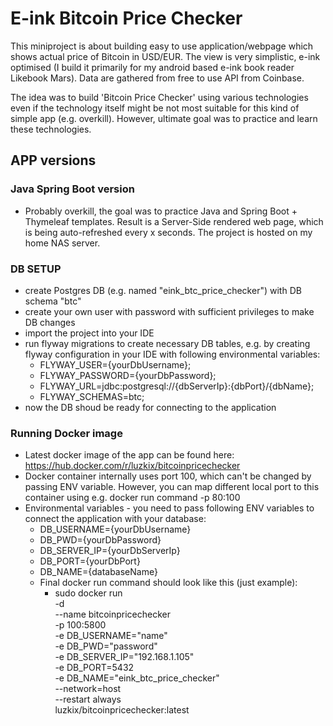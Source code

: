 # E-ink Bitcoin Price Checker

This miniproject is about building easy to use application/webpage which shows actual price of Bitcoin in USD/EUR. The view is very simplistic, e-ink optimised (I build it primarily for my android based e-ink book reader Likebook Mars). Data are gathered from free to use API from Coinbase.

The idea was to build 'Bitcoin Price Checker' using various technologies even if the technology itself might be not most suitable for this kind of simple app (e.g. overkill). However, ultimate goal was to practice and learn these technologies.


## APP versions

### Java Spring Boot version
- Probably overkill, the goal was to practice Java and Spring Boot + Thymeleaf templates. Result is a Server-Side rendered web page, which is being auto-refreshed every x seconds. The project is hosted on my home NAS server.

### DB SETUP
- create Postgres DB (e.g. named "eink_btc_price_checker") with DB schema "btc"
- create your own user with password with sufficient privileges to make DB changes
- import the project into your IDE
- run flyway migrations to create necessary DB tables, e.g. by creating flyway configuration in your IDE with following environmental variables:
  - FLYWAY_USER={yourDbUsername};
  - FLYWAY_PASSWORD={yourDbPassword};
  - FLYWAY_URL=jdbc:postgresql://{dbServerIp}:{dbPort}/{dbName};
  - FLYWAY_SCHEMAS=btc;
- now the DB shoud be ready for connecting to the application

### Running Docker image

- Latest docker image of the app can be found here: https://hub.docker.com/r/luzkix/bitcoinpricechecker
- Docker container internally uses port 100, which can't be changed by passing ENV variable. However, you can map different local port to this container using e.g. docker run command -p 80:100
- Environmental variables - you need to pass following ENV variables to connect the application with your database:
  - DB_USERNAME={yourDbUsername}
  - DB_PWD={yourDbPassword}
  - DB_SERVER_IP={yourDbServerIp}
  - DB_PORT={yourDbPort}
  - DB_NAME={databaseName}
  - Final docker run command should look like this (just example):
    - sudo docker run \
        -d \
        --name bitcoinpricechecker \
        -p 100:5800 \
        -e DB_USERNAME="name" \
        -e DB_PWD="password" \
        -e DB_SERVER_IP="192.168.1.105" \
        -e DB_PORT=5432 \
        -e DB_NAME="eink_btc_price_checker" \
        --network=host \
        --restart always \
        luzkix/bitcoinpricechecker:latest